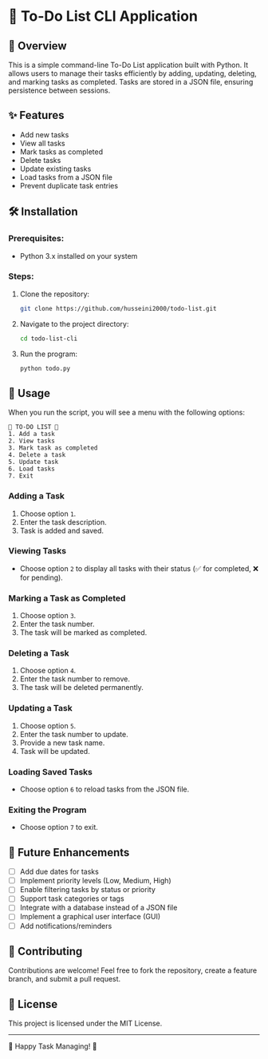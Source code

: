 # 📌 To-Do List CLI Application

## 📝 Overview
This is a simple command-line To-Do List application built with Python. It allows users to manage their tasks efficiently by adding, updating, deleting, and marking tasks as completed. Tasks are stored in a JSON file, ensuring persistence between sessions.

## ✨ Features
- Add new tasks
- View all tasks
- Mark tasks as completed
- Delete tasks
- Update existing tasks
- Load tasks from a JSON file
- Prevent duplicate task entries

## 🛠 Installation
### Prerequisites:
- Python 3.x installed on your system

### Steps:
1. Clone the repository:
   ```sh
   git clone https://github.com/husseini2000/todo-list.git
   ```
2. Navigate to the project directory:
   ```sh
   cd todo-list-cli
   ```
3. Run the program:
   ```sh
   python todo.py
   ```

## 🚀 Usage
When you run the script, you will see a menu with the following options:
```
📌 TO-DO LIST 📌
1. Add a task
2. View tasks
3. Mark task as completed
4. Delete a task
5. Update task
6. Load tasks
7. Exit
```
### Adding a Task
1. Choose option `1`.
2. Enter the task description.
3. Task is added and saved.

### Viewing Tasks
- Choose option `2` to display all tasks with their status (✅ for completed, ❌ for pending).

### Marking a Task as Completed
1. Choose option `3`.
2. Enter the task number.
3. The task will be marked as completed.

### Deleting a Task
1. Choose option `4`.
2. Enter the task number to remove.
3. The task will be deleted permanently.

### Updating a Task
1. Choose option `5`.
2. Enter the task number to update.
3. Provide a new task name.
4. Task will be updated.

### Loading Saved Tasks
- Choose option `6` to reload tasks from the JSON file.

### Exiting the Program
- Choose option `7` to exit.

## 🔮 Future Enhancements
- [ ] Add due dates for tasks
- [ ] Implement priority levels (Low, Medium, High)
- [ ] Enable filtering tasks by status or priority
- [ ] Support task categories or tags
- [ ] Integrate with a database instead of a JSON file
- [ ] Implement a graphical user interface (GUI)
- [ ] Add notifications/reminders

## 🤝 Contributing
Contributions are welcome! Feel free to fork the repository, create a feature branch, and submit a pull request.

## 📝 License
This project is licensed under the MIT License.

---
🚀 Happy Task Managing! 🎯
